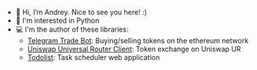 - 👋 Hi, I’m Andrey. Nice to see you here! :)
- 🐍 I'm interested in Python
- 💻 I'm the author of these libraries:
  - [Telegram Trade Bot](https://github.com/p-and14/tg-trade-bot): Buying/selling tokens on the ethereum network
  - [Uniswap Universal Router Client](https://github.com/p-and14/UniswapUR_client): Token exchange on Uniswap UR
  - [Todolist](https://github.com/p-and14/todolist): Task scheduler web application
<!--
**p-and14/p-and14** is a ✨ _special_ ✨ repository because its `README.md` (this file) appears on your GitHub profile.

Here are some ideas to get you started:

- 🔭 I’m currently working on ...
- 🌱 I’m currently learning ...
- 👯 I’m looking to collaborate on ...
- 🤔 I’m looking for help with ...
- 💬 Ask me about ...
- 📫 How to reach me: ...
- 😄 Pronouns: ...
- ⚡ Fun fact: ...
-->
